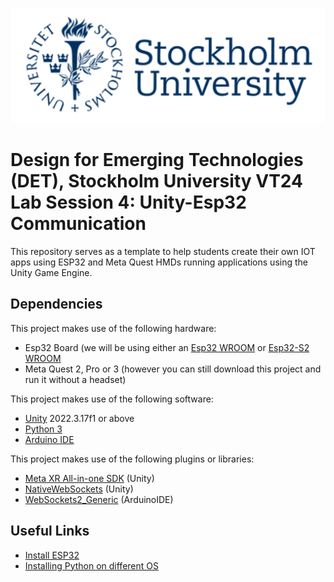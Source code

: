 ![SU Logo](./SU_Logo/SU_logo.png "Stockholm University")

# Design for Emerging Technologies (DET), Stockholm University VT24 Lab Session 4: Unity-Esp32 Communication
 This repository serves as a template to help students create their own IOT apps using ESP32 and Meta Quest HMDs running applications using the Unity Game Engine.


 ## Dependencies
 
  This project makes use of the following hardware:
   - Esp32 Board (we will be using either an [Esp32 WROOM](https://www.sparkfun.com/products/15663) or [Esp32-S2 WROOM](https://www.sparkfun.com/products/17743)
   - Meta Quest 2, Pro or 3 (however you can still download this project and run it without a headset)

This project makes use of the following software:
 - [Unity](https://unity.com/download) 2022.3.17f1 or above
 - [Python 3](https://www.python.org/downloads)
 - [Arduino IDE](https://www.arduino.cc/en/software)

This project makes use of the following plugins or libraries:
- [Meta XR All-in-one SDK](https://assetstore.unity.com/packages/tools/integration/meta-xr-all-in-one-sdk-269657) (Unity)
- [NativeWebSockets](https://github.com/endel/NativeWebSocket) (Unity)
- [WebSockets2_Generic](https://github.com/khoih-prog/WebSockets2_Generic) (ArduinoIDE)


 ## Useful Links
 - [Install ESP32](https://docs.espressif.com/projects/arduino-esp32/en/latest/installing.html)
 - [Installing Python on different OS](https://realpython.com/installing-python/)
